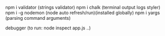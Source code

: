 <!-- to recreate npm modules, simply run npm install(it will look into package-lock.json and package.json dependencies/versions and install them automatically) -->
<!-- Node: global / process = JS: window / document -->

npm i validator (strings validator)
npm i chalk (terminal output logs styler)
npm i -g nodemon (node auto refresh/run)(installed globally)
npm i yargs (parsing command arguments)

debugger (to run: node inspect app.js ..)
